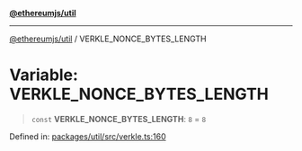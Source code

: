 [**@ethereumjs/util**](../README.md)

***

[@ethereumjs/util](../README.md) / VERKLE\_NONCE\_BYTES\_LENGTH

# Variable: VERKLE\_NONCE\_BYTES\_LENGTH

> `const` **VERKLE\_NONCE\_BYTES\_LENGTH**: `8` = `8`

Defined in: [packages/util/src/verkle.ts:160](https://github.com/Dargon789/ethereumjs-monorepo/blob/master/packages/util/src/verkle.ts#L160)
